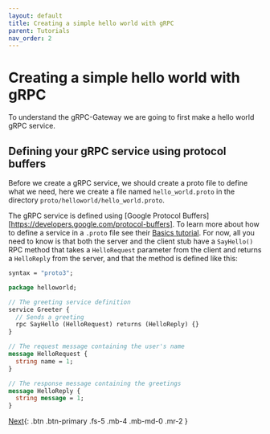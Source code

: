 ```yaml
---
layout: default
title: Creating a simple hello world with gRPC
parent: Tutorials
nav_order: 2
---
```


# Creating a simple hello world with gRPC

To understand the gRPC-Gateway we are going to first make a hello world gRPC service.

## Defining your gRPC service using protocol buffers

Before we create a gRPC service, we should create a proto file to define what we need, here we create a file named `hello_world.proto` in the directory `proto/helloworld/hello_world.proto`.

The gRPC service is defined using [Google Protocol Buffers][https://developers.google.com/protocol-buffers]. To learn more about how to define a service in a `.proto` file see their [Basics tutorial](https://grpc.io/docs/languages/go/basics/). For now, all you need to know is that both the server and the client stub have a `SayHello()` RPC method that takes a `HelloRequest` parameter from the client and returns a `HelloReply` from the server, and that the method is defined like this:

```proto
syntax = "proto3";

package helloworld;

// The greeting service definition
service Greeter {
  // Sends a greeting
  rpc SayHello (HelloRequest) returns (HelloReply) {}
}

// The request message containing the user's name
message HelloRequest {
  string name = 1;
}

// The response message containing the greetings
message HelloReply {
  string message = 1;
}
```

[Next](generating_stubs/index.md){: .btn .btn-primary .fs-5 .mb-4 .mb-md-0 .mr-2 }
